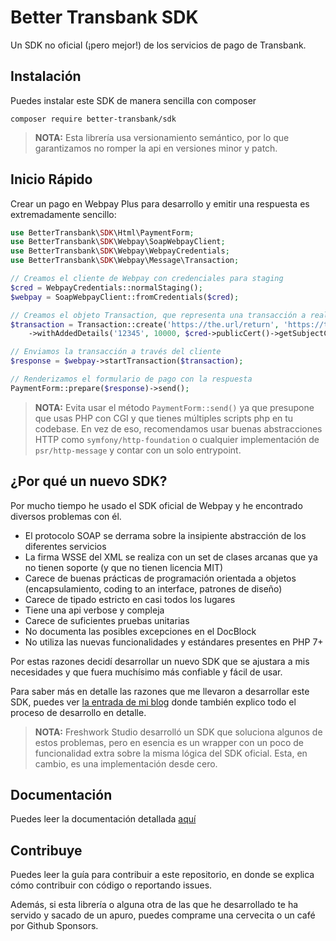 Better Transbank SDK
====================

Un SDK no oficial (¡pero mejor!) de los servicios de pago de Transbank.

## Instalación
Puedes instalar este SDK de manera sencilla con composer

```
composer require better-transbank/sdk
```

> **NOTA:** Esta librería usa versionamiento semántico, por lo que garantizamos no romper la api en versiones minor y patch.

## Inicio Rápido
Crear un pago en Webpay Plus para desarrollo y emitir una respuesta es extremadamente sencillo:

```php
use BetterTransbank\SDK\Html\PaymentForm;
use BetterTransbank\SDK\Webpay\SoapWebpayClient;
use BetterTransbank\SDK\Webpay\WebpayCredentials;
use BetterTransbank\SDK\Webpay\Message\Transaction;

// Creamos el cliente de Webpay con credenciales para staging
$cred = WebpayCredentials::normalStaging();
$webpay = SoapWebpayClient::fromCredentials($cred);

// Creamos el objeto Transaction, que representa una transacción a realizarse en webpay
$transaction = Transaction::create('https://the.url/return', 'https://the.url/final')
    ->withAddedDetails('12345', 10000, $cred->publicCert()->getSubjectCN());

// Enviamos la transacción a través del cliente
$response = $webpay->startTransaction($transaction);

// Renderizamos el formulario de pago con la respuesta
PaymentForm::prepare($response)->send();
```

> **NOTA:** Evita usar el método `PaymentForm::send()` ya que presupone que usas PHP con CGI y
> que tienes múltiples scripts php en tu codebase.
> En vez de eso, recomendamos usar buenas abstracciones HTTP como `symfony/http-foundation`
> o cualquier implementación de `psr/http-message` y contar con un solo entrypoint.

## ¿Por qué un nuevo SDK?
Por mucho tiempo he usado el SDK oficial de Webpay y he encontrado diversos problemas con él.

- El protocolo SOAP se derrama sobre la insipiente abstracción de los diferentes servicios
- La firma WSSE del XML se realiza con un set de clases arcanas que ya no tienen soporte (y que no tienen licencia MIT)
- Carece de buenas prácticas de programación orientada a objetos (encapsulamiento, coding to an interface, patrones de diseño)
- Carece de tipado estricto en casi todos los lugares
- Tiene una api verbose y compleja
- Carece de suficientes pruebas unitarias
- No documenta las posibles excepciones en el DocBlock
- No utiliza las nuevas funcionalidades y estándares presentes en PHP 7+

Por estas razones decidí desarrollar un nuevo SDK que se ajustara a mis necesidades y que fuera muchísimo
más confiable y fácil de usar.

Para saber más en detalle las razones que me llevaron a desarrollar este SDK, puedes ver [la entrada de mi blog]
donde también explico todo el proceso de desarrollo en detalle.

> **NOTA:** Freshwork Studio desarrolló un SDK que soluciona algunos de estos problemas, pero en esencia es un wrapper
con un poco de funcionalidad extra sobre la misma lógica del SDK oficial. Esta, en cambio, es una implementación
desde cero.

## Documentación
Puedes leer la documentación detallada [aquí](docs/README.md)

## Contribuye
Puedes leer la guía para contribuir a este repositorio, en donde se explica cómo contribuir con código o reportando issues.

Además, si esta librería o alguna otra de las que he desarrollado te ha servido y sacado de un apuro,
puedes comprame una cervecita o un café por Github Sponsors.

[la entrada de mi blog]: https://mnavarro.dev/2020/a-brand-new-transbank-sdk/